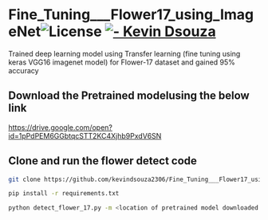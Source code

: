 # Fine_Tuning___Flower17_using_ImageNet<img src="https://img.shields.io/badge/License-MIT-green.svg"  alt="License"/> <a href="https://kevindsouza.ml"><img src="https://img.shields.io/badge/Kevin-D%27souza-blue.svg"  alt="- Kevin Dsouza"/></a>
Trained deep learning model using Transfer learning (fine tuning using keras VGG16 imagenet model) for Flower-17 dataset and gained 95% accuracy

## Download the Pretrained modelusing the below link
<a href="https://drive.google.com/open?id=1pPdPEM6GGbtqcSTT2KC4Xjhb9PxdV6SN">https://drive.google.com/open?id=1pPdPEM6GGbtqcSTT2KC4Xjhb9PxdV6SN</a>

## Clone and run the flower detect code 

```bash
git clone https://github.com/kevindsouza2306/Fine_Tuning___Flower17_using_ImageNet.git
```
```bash
pip install -r requirements.txt
```
```bash
python detect_flower_17.py -m <location of pretrained model downloaded using the above google drive link> -d <location of the dataset folder>

```
